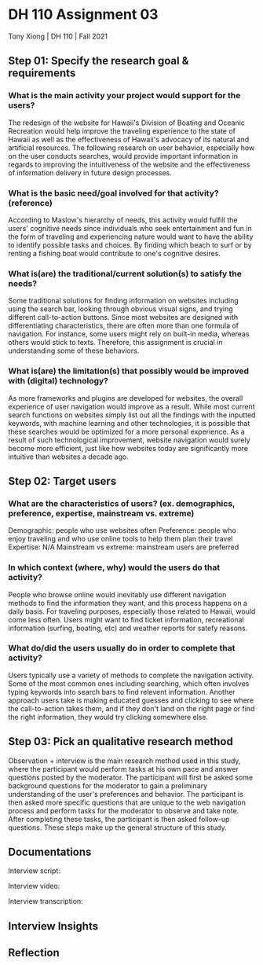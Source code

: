 # DH 110 Assignment 03
Tony Xiong | DH 110 | Fall 2021

## Step 01: Specify the research goal & requirements
### What is the main activity your project would support for the users?
The redesign of the website for Hawaii's Division of Boating and Oceanic Recreation would help improve the traveling experience to the state of Hawaii as well as the effectiveness of Hawaii's advocacy of its natural and artificial resources. The following research on user behavior, especially how on the user conducts searches, would provide important information in regards to improving the intuitiveness of the website and the effectiveness of information delivery in future design processes.
### What is the basic need/goal involved for that activity? (reference)
According to Maslow's hierarchy of needs, this activity would fulfill the users' cognitive needs since individuals who seek entertainment and fun in the form of traveling and experiencing nature would want to have the ability to identify possible tasks and choices. By finding which beach to surf or by renting a fishing boat would contribute to one's cognitive desires.
### What is(are) the traditional/current solution(s) to satisfy the needs?
Some traditional solutions for finding information on websites including using the search bar, looking through obvious visual signs, and trying different call-to-action buttons. Since most websites are designed with differentiating characteristics, there are often more than one formula of navigation. For instance, some users might rely on built-in media, whereas others would stick to texts. Therefore, this assignment is crucial in understanding some of these behaviors.
### What is(are) the limitation(s) that possibly would be improved with (digital) technology?
As more frameworks and plugins are developed for websites, the overall experience of user navigation would improve as a result. While most current search functions on websites simply list out all the findings with the inputted keywords, with machine learning and other technologies, it is possible that these searches would be optimized for a more personal experience. As a result of such technological improvement, website navigation would surely become more efficient, just like how websites today are significantly more intuitive than websites a decade ago.

## Step 02: Target users
### What are the characteristics of users? (ex. demographics, preference, expertise, mainstream vs. extreme) 
Demographic: people who use websites often
Preference: people who enjoy traveling and who use online tools to help them plan their travel
Expertise: N/A
Mainstream vs extreme: mainstream users are preferred
### In which context (where, why) would the users do that activity? 
People who browse online would inevitably use different navigation methods to find the information they want, and this process happens on a daily basis. For traveling purposes, especially those related to Hawaii, would come less often. Users might want to find ticket information, recreational information (surfing, boating, etc) and weather reports for satefy reasons.
### What do/did the users usually do in order to complete that activity? 
Users typically use a variety of methods to complete the navigation activity. Some of the most common ones including searching, which often involves typing keywords into search bars to find relevent information. Another approach users take is making educated guesses and clicking to see where the call-to-action takes them, and if they don't land on the right page or find the right information, they would try clicking somewhere else.

## Step 03: Pick an qualitative research method
Observation + interview is the main research method used in this study, where the participant would perform tasks at his own pace and answer questions posted by the moderator. The participant will first be asked some background questions for the moderator to gain a preliminary understanding of the user's preferences and behavior. The participant is then asked more specific questions that are unique to the web navigation process and perform tasks for the moderator to observe and take note. After completing these tasks, the participant is then asked follow-up questions. These steps make up the general structure of this study.

## Documentations
Interview script:

Interview video:

Interview transcription:

## Interview Insights

## Reflection
